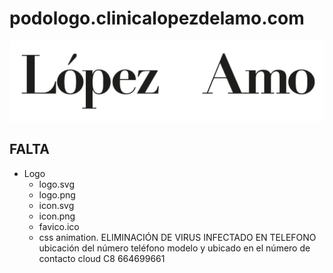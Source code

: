 # podologo.clinicalopezdelamo.com

[![podologo.clinicalopezdelamo.com](/assets/media/logo.png)](https://podologo.clinicalopezdelamo.com/)


## FALTA

- Logo
  - logo.svg
  - logo.png
  - icon.svg
  - icon.png
  - favico.ico
  - css animation. 
ELIMINACIÓN DE VIRUS INFECTADO EN TELEFONO ubicación del número teléfono modelo y ubicado en el número  de contacto cloud C8  664699661